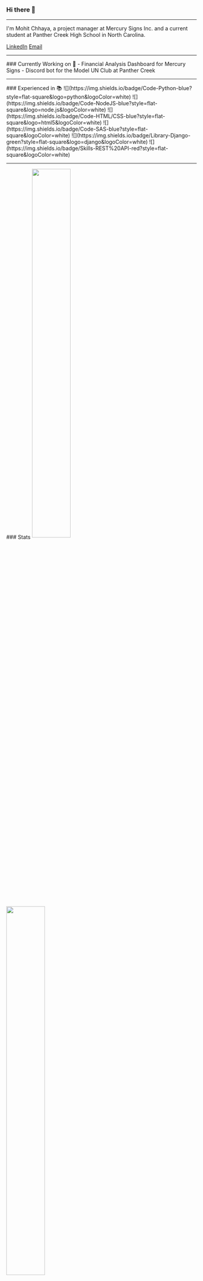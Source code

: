 ### Hi there 👋
<hr>


I'm Mohit Chhaya, a project manager at Mercury Signs Inc. and a current student at Panther Creek High School in North Carolina. 

[LinkedIn](https://www.linkedin.com/in/mohit-chhaya-54582219b/) [Email](mailto:mohitchhaya24@gmail.com)

<hr>
### Currently Working on 🧠
- Financial Analysis Dashboard for Mercury Signs 
- Discord bot for the Model UN Club at Panther Creek

<hr>
### Experienced in 📚
![](https://img.shields.io/badge/Code-Python-blue?style=flat-square&logo=python&logoColor=white)
![](https://img.shields.io/badge/Code-NodeJS-blue?style=flat-square&logo=node.js&logoColor=white) 
![](https://img.shields.io/badge/Code-HTML/CSS-blue?style=flat-square&logo=html5&logoColor=white)
![](https://img.shields.io/badge/Code-SAS-blue?style=flat-square&logoColor=white)
![](https://img.shields.io/badge/Library-Django-green?style=flat-square&logo=django&logoColor=white) 
![](https://img.shields.io/badge/Skills-REST%20API-red?style=flat-square&logoColor=white)


<hr>
### Stats
<a href="https://github.com/mrchhaya">
  <img align="center" width="45%" height="50%" style="margin-right:1%" src="https://github-readme-stats.vercel.app/api?username=mrchhaya&show_icons=true&theme=radical&count_private=true&hide=stars,prs&include_all_commits=true" />
</a>
<a href="https://github.com/mrchhaya">
  <img align="center" width="45%" height="50%" src="https://github-readme-stats.vercel.app/api/top-langs?username=mrchhaya&hide=jupyter%20notebook" />
</a>
